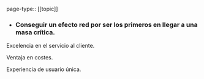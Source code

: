 page-type:: [[topic]]
- ### Conseguir un efecto red por ser los primeros en llegar a una masa crítica.

Excelencia en el servicio al cliente.

Ventaja en costes.

Experiencia de usuario única.


